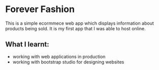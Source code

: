 # Forever Fashion

This is a simple ecormmece web app which displays information about products being sold.  It is my first app that I was able to host online.

## What I learnt:

- working with web applications in production
- working with bootstrap studio for designing websites
